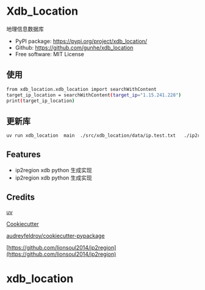 # Xdb_Location
地理信息数据库

* PyPI package: https://pypi.org/project/xdb_location/
* Github: https://github.com/gunhe/xdb_location
* Free software: MIT License

## 使用
```bash
from xdb_location.xdb_location import searchWithContent
target_ip_location = searchWithContent(target_ip="1.15.241.228")
print(target_ip_location)
```



## 更新库
```bash
uv run xdb_location  main  ./src/xdb_location/data/ip.test.txt   ./ip2region.test.xdb
```
## Features

* ip2region xdb python 生成实现
* ip2region xdb python 生成实现

## Credits

[uv](https://docs.astral.sh/uv/)

[Cookiecutter](https://github.com/audreyfeldroy/cookiecutter)

[audreyfeldroy/cookiecutter-pypackage](https://github.com/audreyfeldroy/cookiecutter-pypackage)

[https://github.com/lionsoul2014/ip2region](https://github.com/lionsoul2014/ip2region)

# xdb_location


